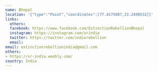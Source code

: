 ```yaml
---
name: Bhopal
location: '{"type":"Point","coordinates":[77.4175087,23.2490532]}'
links:
  others: 
  facebook: https://www.facebook.com/ExtinctionRebellionBhopal
  instagram: https://instagram.com/xrindia
  twitter: https://twitter.com/indiarebellion
  email: 
email: extinctionrebellionindia@gmail.com
others:
- https://xr-india.weebly.com/
country: India
---
```

